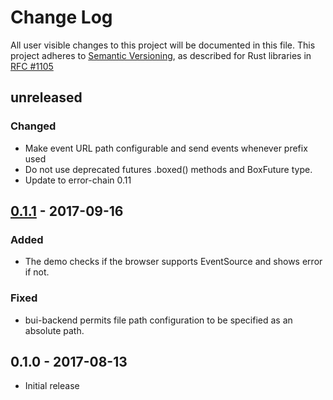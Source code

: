 # Change Log

All user visible changes to this project will be documented in this file.
This project adheres to [Semantic Versioning](http://semver.org/), as described
for Rust libraries in [RFC #1105](https://github.com/rust-lang/rfcs/blob/master/text/1105-api-evolution.md)

## unreleased

### Changed

* Make event URL path configurable and send events whenever prefix used
* Do not use deprecated futures .boxed() methods and BoxFuture type.
* Update to error-chain 0.11

## [0.1.1] - 2017-09-16

### Added

* The demo checks if the browser supports EventSource and shows error if not.

### Fixed

* bui-backend permits file path configuration to be specified as an absolute
  path.

## 0.1.0 - 2017-08-13

* Initial release

[0.1.1]: https://github.com/astraw/bui-backend/compare/bui-backend/0.1.0...bui-backend/0.1.1
